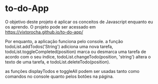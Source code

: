 # to-do-App
O objetivo deste projeto é aplicar os conceitos de Javascript enquanto eu os aprendo. O projeto pode ser acessado em https://vixtorocha.github.io/to-do-app/

Por enquanto, a aplicação funciona pelo console.
a função todoList.addTodos('String') adiciona uma nova tarefa,
todoList.toggleCompleted(position) marca ou desmarca uma tarefa de acordo com o seu índice,
todoList.changeTodo(position, 'string') altera o texto de uma tarefa,
e todoList.deleteTodo(position).

as funções displayTodos e toggleAll podem ser usadas tanto como comandos no console quanto pelos botões na página.
